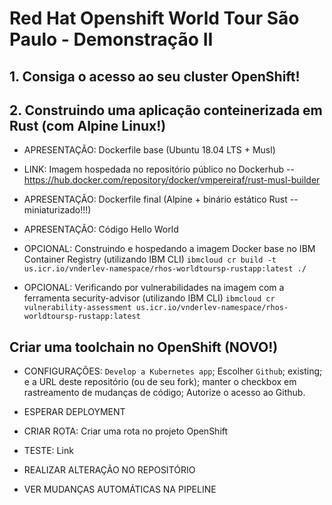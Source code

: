 # Red Hat Openshift World Tour São Paulo - Demonstração II

## 1. Consiga o acesso ao seu cluster OpenShift!

## 2. Construindo uma aplicação conteinerizada em Rust (com Alpine Linux!)

  - APRESENTAÇÃO: Dockerfile base (Ubuntu 18.04 LTS + Musl) 
  
  - LINK: Imagem hospedada no repositório público no Dockerhub -- https://hub.docker.com/repository/docker/vmpereiraf/rust-musl-builder
  
  - APRESENTAÇÃO: Dockerfile final (Alpine + binário estático Rust -- miniaturizado!!!)
 
  - APRESENTAÇÃO: Código Hello World

  - OPCIONAL: Construindo e hospedando a imagem Docker base no IBM Container Registry (utilizando IBM CLI)
  ``ibmcloud cr build -t us.icr.io/vnderlev-namespace/rhos-worldtoursp-rustapp:latest ./``

  - OPCIONAL: Verificando por vulnerabilidades na imagem com a ferramenta security-advisor (utilizando IBM CLI) 
  ``ibmcloud cr vulnerability-assessment us.icr.io/vnderlev-namespace/rhos-worldtoursp-rustapp:latest``
  
## Criar uma toolchain no OpenShift (NOVO!)

  - CONFIGURAÇÕES: ``Develop a Kubernetes app``; Escolher ``Github``; existing; e a URL deste repositório (ou de seu fork); manter o checkbox em rastreamento de mudanças de código; Autorize o acesso ao Github.
  
  - ESPERAR DEPLOYMENT
  
  - CRIAR ROTA: Criar uma rota no projeto OpenShift
  
  - TESTE: Link
  
  - REALIZAR ALTERAÇÃO NO REPOSITÓRIO
  
  - VER MUDANÇAS AUTOMÁTICAS NA PIPELINE
